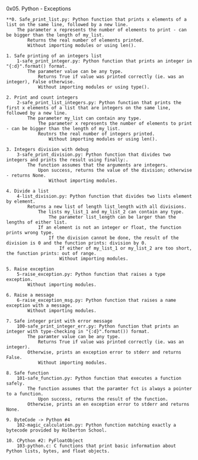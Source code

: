 
0x05. Python - Exceptions

    **0. Safe_print_list.py: Python function that prints x elements of a list on the same line, followed by a new line.
        The parameter x represents the number of elements to print - can be bigger than the length of my_list.
            Returns the real number of elements printed.
            Without importing modules or using len().

    1. Safe printing of an integers list
        1-safe_print_integer.py: Python function that prints an integer in "{:d}".format() format.
            The parameter value can be any type.
                Returns True if value was printed correctly (ie. was an integer), False otherwise.
                Without importing modules or using type().

    2. Print and count integers
        2-safe_print_list_integers.py: Python function that prints the first x elements of a list that are integers on the same line, followed by a new line.
            The parameter my_list can contain any type.
                The parameter x represents the number of elements to print - can be bigger than the length of my_list.
                Reutnrs the real number of integers printed.
                    Without importing modules or using len().

    3. Integers division with debug
        3-safe_print_division.py: Python function that divides two integers and prints the result using finally:.
            The function assumes that the arguments are integers.
                Upon success, returns the value of the division; otherwise - returns None.
                    Without importing modules.

    4. Divide a list
        4-list_division.py: Python function that divides two lists element by element.
            Returns a new list of length list_length with all divisions.
                The lists my_list_1 and my_list_2 can contain any type.
                    The parameter list_length can be larger than the lengths of either list.
                If an element is not an integer or float, the function prints wrong type.
                    If the division cannot be done, the result of the division is 0 and the function prints: division by 0.
                        If either of my_list_1 or my_list_2 are too short, the function prints: out of range.
                        Without importing modules.

    5. Raise exception
        5-raise_exception.py: Python function that raises a type exception.
            Without importing modules.

    6. Raise a message
        6-raise_exception_msg.py: Python function that raises a name exception with a message.
            Without importing modules.

    7. Safe integer print with error message
        100-safe_print_integer_err.py: Python function that prints an integer with type-checking in "{:d}".format()) format.
            The paramter value can be any type.
                Returns True if value was printed correctly (ie. was an integer).
            Otherwise, prints an exception error to stderr and returns False.
                Without importing modules.

    8. Safe function
        101-safe_function.py: Python function that executes a function safely.
            The function assumes that the paramter fct is always a pointer to a function.
                Upon success, returns the result of the function.
            Otherwise, prints an en exception error to stderr and returns None.

    9. ByteCode -> Python #4
        102-magic_calculation.py: Python function matching exactly a bytecode provided by Holberton School.

    10. CPython #2: PyFloatObject
        103-python.c: C functions that print basic information about Python lists, bytes, and float objects.


